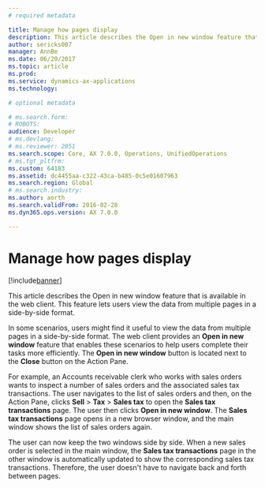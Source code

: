 ```yaml
---
# required metadata

title: Manage how pages display
description: This article describes the Open in new window feature that is available in the web client. This feature lets users view the data from multiple pages in a side-by-side format.
author: sericks007
manager: AnnBe
ms.date: 06/20/2017
ms.topic: article
ms.prod: 
ms.service: dynamics-ax-applications
ms.technology: 

# optional metadata

# ms.search.form: 
# ROBOTS: 
audience: Developer
# ms.devlang: 
# ms.reviewer: 2051
ms.search.scope: Core, AX 7.0.0, Operations, UnifiedOperations
# ms.tgt_pltfrm: 
ms.custom: 64183
ms.assetid: dc4455aa-c322-43ca-b485-0c5e01607963
ms.search.region: Global
# ms.search.industry: 
ms.author: aorth
ms.search.validFrom: 2016-02-28
ms.dyn365.ops.version: AX 7.0.0

---
```


# Manage how pages display

[!include[banner](../includes/banner.md)]


This article describes the Open in new window feature that is available in the web client. This feature lets users view the data from multiple pages in a side-by-side format.

In some scenarios, users might find it useful to view the data from multiple pages in a side-by-side format. The web client provides an **Open in new window** feature that enables these scenarios to help users complete their tasks more efficiently. The **Open in new window** button is located next to the **Close** button on the Action Pane. 

For example, an Accounts receivable clerk who works with sales orders wants to inspect a number of sales orders and the associated sales tax transactions. The user navigates to the list of sales orders and then, on the Action Pane, clicks **Sell** &gt; **Tax** &gt; **Sales tax** to open the **Sales tax transactions** page. The user then clicks **Open in new window**. The **Sales tax transactions** page opens in a new browser window, and the main window shows the list of sales orders again. 

The user can now keep the two windows side by side. When a new sales order is selected in the main window, the **Sales tax transactions** page in the other window is automatically updated to show the corresponding sales tax transactions. Therefore, the user doesn't have to navigate back and forth between pages.



